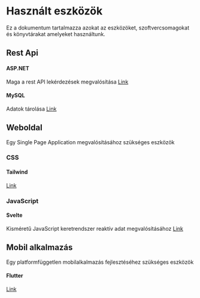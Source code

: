 # Használt eszközök
Ez a dokumentum tartalmazza azokat az eszközöket, szoftvercsomagokat és könyvtárakat amelyeket használtunk. 

## Rest Api
#### ASP.NET
Maga a rest API lekérdezések megvalósítása
[Link](https://dotnet.microsoft.com/en-us/apps/aspnet)

#### MySQL
Adatok tárolása
[Link](https://www.mysql.com)

## Weboldal
Egy Single Page Application megvalósításához szükséges eszközök
### CSS
#### Tailwind
[Link](https://tailwindcss.com)

### JavaScript
#### Svelte
Kisméretű JavaScript keretrendszer reaktív adat megvalósításához
[Link](https://svelte.dev)

## Mobil alkalmazás
Egy platformfüggetlen mobilalkalmazás fejlesztéséhez szükséges eszközök
#### Flutter
[Link](https://flutter.dev)